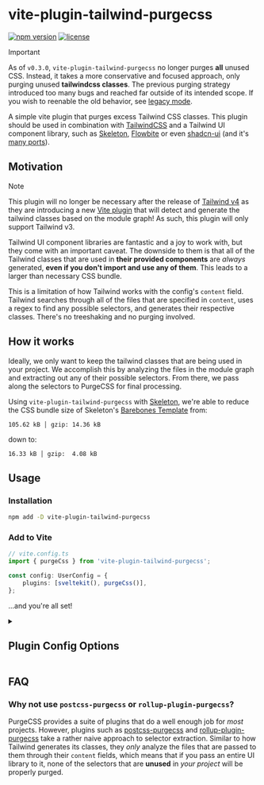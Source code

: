 # vite-plugin-tailwind-purgecss

[![npm version](https://img.shields.io/npm/v/vite-plugin-tailwind-purgecss?logo=npm&color=cb3837)](https://www.npmjs.com/package/vite-plugin-tailwind-purgecss)
[![license](https://img.shields.io/badge/license-MIT-%23bada55)](https://github.com/AdrianGonz97/vite-plugin-tailwind-purgecss/blob/main/LICENSE)

> [!IMPORTANT]
> As of `v0.3.0`, `vite-plugin-tailwind-purgecss` no longer purges **all** unused CSS. Instead, it takes a more conservative and focused approach, only purging unused **tailwindcss classes**. The previous purging strategy introduced too many bugs and reached far outside of its intended scope. If you wish to reenable the old behavior, see [legacy mode](/legacy-mode.md).

A simple vite plugin that purges excess Tailwind CSS classes. This plugin should be used in combination with [TailwindCSS](https://tailwindcss.com/) and a Tailwind UI component library, such as [Skeleton](https://skeleton.dev), [Flowbite](https://flowbite.com/) or even [shadcn-ui](https://ui.shadcn.com/) (and it's [many ports](https://shadcn-svelte.com/)).

## Motivation

> [!NOTE]
> This plugin will no longer be necessary after the release of [Tailwind v4](https://tailwindcss.com/blog/tailwindcss-v4-alpha) as they are introducing a new [Vite plugin](https://tailwindcss.com/blog/tailwindcss-v4-alpha#zero-configuration-content-detection) that will detect and generate the tailwind classes based on the module graph! As such, this plugin will only support Tailwind v3.

Tailwind UI component libraries are fantastic and a joy to work with, but they come with an important caveat. The downside to them is that all of the Tailwind classes that are used in **their provided components** are _always_ generated, **even if you don't import and use any of them**. This leads to a larger than necessary CSS bundle.

This is a limitation of how Tailwind works with the config's `content` field. Tailwind searches through all of the files that are specified in `content`, uses a regex to find any possible selectors, and generates their respective classes. There's no treeshaking and no purging involved.

## How it works

Ideally, we only want to keep the tailwind classes that are being used in your project. We accomplish this by analyzing the files in the module graph and extracting out any of their possible selectors. From there, we pass along the selectors to PurgeCSS for final processing.

Using `vite-plugin-tailwind-purgecss` with [Skeleton](https://skeleton.dev), we're able to reduce the CSS bundle size of Skeleton's [Barebones Template](https://github.com/skeletonlabs/skeleton-template-bare) from:

```
105.62 kB │ gzip: 14.36 kB
```

down to:

```
16.33 kB │ gzip:  4.08 kB
```

## Usage

### Installation

```bash
npm add -D vite-plugin-tailwind-purgecss
```

### Add to Vite

```ts
// vite.config.ts
import { purgeCss } from 'vite-plugin-tailwind-purgecss';

const config: UserConfig = {
	plugins: [sveltekit(), purgeCss()],
};
```

...and you're all set!

<details>
	<summary><h2>Plugin Config Options</h2></summary>

```ts
export type PurgeOptions = {
	/**
	 * Path to your tailwind config. This can normally be automatically detected if the config
	 * is located in the root of the project.
	 *
	 * Provide a path if your config resides anywhere outside of the root.
	 */
	tailwindConfigPath?: string;
	/**
	 * Enables `legacy` mode. (not recommended)
	 *
	 * Legacy mode brings back the old plugin behavior (`v0.2.1` and below) where all unused CSS is purged,
	 * not just Tailwind classes. This mode is not recommended as it's too broad and can introduce
	 * unexpected bugs.
	 *
	 * **Use with caution!**
	 * @default false
	 */
	legacy?: boolean;
	/**
	 * A subset of PurgeCSS options.
	 *
	 * `legacy` must be set to `true` to enable.
	 */
	purgecss?: PurgeCSSOptions;
	/**
	 * A list of selectors that should be included in final CSS.
	 *
	 * **Note:** The safelist defined in your `tailwind.config.js` is already included.
	 *
	 * `legacy` must be set to `true` to enable.
	 */
	safelist?: ComplexSafelist;
	/**
	 * Enables `debug` mode.
	 *
	 * Incurs a large performance cost, dramatically slowing down build times.
	 * @default false
	 */
	debug?: boolean;
};
```

</details>

## FAQ

### Why not use `postcss-purgecss` or `rollup-plugin-purgecss`?

PurgeCSS provides a suite of plugins that do a well enough job for _most_ projects. However, plugins such as [postcss-purgecss](https://github.com/FullHuman/purgecss/tree/main/packages/postcss-purgecss) and [rollup-plugin-purgecss](https://github.com/FullHuman/purgecss/tree/main/packages/rollup-plugin-purgecss) take a rather naive approach to selector extraction. Similar to how Tailwind generates its classes, they _only_ analyze the files that are passed to them through their `content` fields, which means that if you pass an entire UI library to it, none of the selectors that are **unused** in _your project_ will be properly purged.
